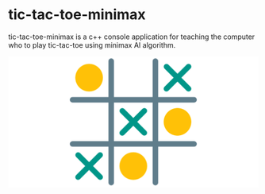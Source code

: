 # tic-tac-toe-minimax
tic-tac-toe-minimax is a c++ console application for teaching the computer who to play tic-tac-toe using minimax AI algorithm.


<p align="center">
	<img src="preview/tictactoe.png"></img>
</p>